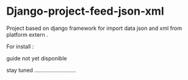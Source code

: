 # Django-project-feed-json-xml

Project based on django framework for import data json and xml from platform extern . 

For install : 

guide not yet disponible 

stay tuned ...........................




